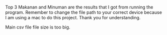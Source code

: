 Top 3 Makanan and Minuman are the results that I got from running the program. Remember to change the file path to your correct device because I am using a mac to do this project. Thank you for understanding.

Main csv file file size is too big.
